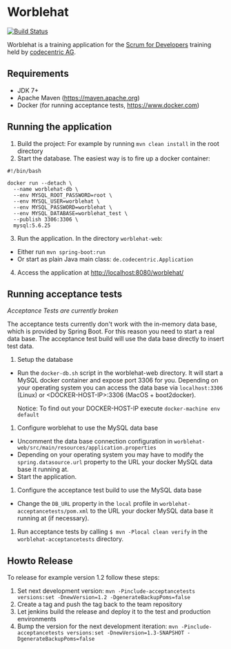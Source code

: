# Worblehat

[![Build Status](https://travis-ci.org/scrum-for-developers/worblehat.svg?branch=master)](https://travis-ci.org/scrum-for-developers/worblehat)

Worblehat is a training application for the [Scrum for Developers](https://github.com/scrum-for-developers) training
held by [codecentric AG](https://www.codecentric.de/).

## Requirements
* JDK 7+
* Apache Maven (https://maven.apache.org)
* Docker (for running acceptance tests, https://www.docker.com)

## Running the application

1. Build the project: For example by running `mvn clean install` in the root directory
1. Start the database. The easiest way is to fire up a docker container:
```
#!/bin/bash

docker run --detach \
  --name worblehat-db \
  --env MYSQL_ROOT_PASSWORD=root \
  --env MYSQL_USER=worblehat \
  --env MYSQL_PASSWORD=worblehat \
  --env MYSQL_DATABASE=worblehat_test \
  --publish 3306:3306 \
  mysql:5.6.25
```
3. Run the application. In the directory `worblehat-web`:
  * Either run `mvn spring-boot:run`
  * Or start as plain Java main class: `de.codecentric.Application`
4. Access the application at <http://localhost:8080/worblehat/>

## Running acceptance tests

_Acceptance Tests are currently broken_

The acceptance tests currently don't work with the in-memory data base,
which is provided by Spring Boot. For this reason you need to start a
real data base. The acceptance test build will use the data base directly
to insert test data.

1. Setup the database
  * Run the `docker-db.sh` script in the worblehat-web directory. It will
    start a MySQL docker container and expose port 3306 for you. Depending
    on your operating system you can access the data base via `localhost:3306`
    (Linux) or \<DOCKER-HOST-IP\>:3306 (MacOS + boot2docker).
    
    Notice: To find out your DOCKER-HOST-IP execute `docker-machine env default`
1. Configure worblehat to use the MySQL data base
  * Uncomment the data base connection configuration in
    `worblehat-web/src/main/resources/application.properties`
  * Depending on your operating system you may have to modify the
    `spring.datasource.url` property to the URL your docker MySQL data base it
    running at.
  * Start the application.
1. Configure the acceptance test build to use the MySQL data base
  * Change the `DB_URL` property in the `local` profile in
    `worblehat-acceptancetests/pom.xml` to the URL your docker MySQL data base
    it running at (if necessary).
1. Run acceptance tests by calling `$ mvn -Plocal clean verify` in the
   `worblehat-acceptancetests` directory.

## Howto Release

To release for example version 1.2 follow these steps:

1. Set next development version: `mvn -Pinclude-acceptancetests versions:set -DnewVersion=1.2 -DgenerateBackupPoms=false`
1. Create a tag and push the tag back to the team repository
1. Let jenkins build the release and deploy it to the test and production environments
1. Bump the version for the next development iteration: `mvn -Pinclude-acceptancetests versions:set -DnewVersion=1.3-SNAPSHOT -DgenerateBackupPoms=false`
